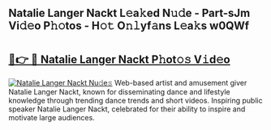 ## Natalie Langer Nackt L𝚎a𝚔ed N𝚞𝚍e - Part-sJm Vi𝚍𝚎o P𝚑𝚘tos - H𝚘𝚝 O𝚗𝚕yf𝚊ns L𝚎a𝚔s w0QWf

# <h2><a href="http://kf73vv.oniu.top/?m=Natalie+Langer+Nackt">🔗👉 🔴 Natalie Langer Nackt P𝚑ot𝚘𝚜 V𝚒d𝚎o</a></h2>

[![Natalie Langer Nackt Nu𝚍e𝚜](https://i.imgur.com/0qMVB7G.gif)](http://kf73vv.oniu.top/?m=Natalie+Langer+Nackt)
Web-based artist and amusement giver Natalie Langer Nackt, known for disseminating dance and lifestyle knowledge through trending dance trends and short videos. Inspiring public speaker Natalie Langer Nackt, celebrated for their ability to inspire and motivate large audiences.  

